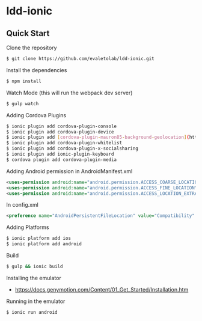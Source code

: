 ldd-ionic
=============


## Quick Start

Clone the repository

```bash
$ git clone https://github.com/evaletolab/ldd-ionic.git
```

Install the dependencies

```bash
$ npm install
```

Watch Mode (this will run the webpack dev server)

```bash
$ gulp watch
```

Adding Cordova Plugins

```bash
$ ionic plugin add cordova-plugin-console
$ ionic plugin add cordova-plugin-device
$ ionic plugin add [cordova-plugin-mauron85-background-geolocation](https://github.com/mauron85/cordova-plugin-background-geolocation)
$ ionic plugin add cordova-plugin-whitelist
$ ionic plugin add cordova-plugin-x-socialsharing
$ ionic plugin add ionic-plugin-keyboard
$ cordova plugin add cordova-plugin-media
```

Adding Android permission in AndroidManifest.xml
```XML
<uses-permission android:name="android.permission.ACCESS_COARSE_LOCATION" />
<uses-permission android:name="android.permission.ACCESS_FINE_LOCATION" />
<uses-permission android:name="android.permission.ACCESS_LOCATION_EXTRA_COMMANDS" />
```

In config.xml
```XML
<preference name="AndroidPersistentFileLocation" value="Compatibility" />
```

Adding Platforms

```bash
$ ionic platform add ios
$ ionic platform add android
```

Build

```bash
$ gulp && ionic build
```

Installing the emulator

* https://docs.genymotion.com/Content/01_Get_Started/Installation.htm

Running in the emulator

```bash
$ ionic run android
```
